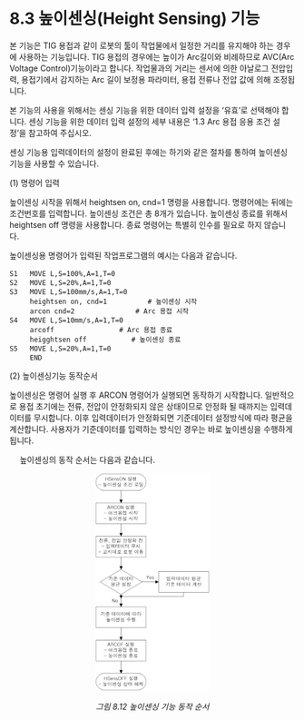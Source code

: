 ﻿# 8.3 높이센싱(Height Sensing) 기능

본 기능은 TIG 용접과 같이 로봇의 툴이 작업물에서 일정한 거리를 유지해야 하는 경우에 사용하는 기능입니다. TIG 용접의 경우에는 높이가 Arc길이와 비례하므로 AVC(Arc Voltage Control)기능이라고 합니다. 작업물과의 거리는 센서에 의한 아날로그 전압입력, 용접기에서 감지하는 Arc 길이 보정용 파라미터, 용접 전류나 전압 값에 의해 조정됩니다.

본 기능의 사용을 위해서는 센싱 기능을 위한 데이터 입력 설정을 ‘유효’로 선택해야 합니다.
센싱 기능을 위한 데이터 입력 설정의 세부 내용은 ‘1.3 Arc 용접 응용 조건 설정’을 참고하여 주십시오.

센싱 기능용 입력데이터의 설정이 완료된 후에는 하기와 같은 절차를 통하여 높이센싱 기능을 사용할 수 있습니다.

(1)	명령어 입력

높이센싱 시작을 위해서 heightsen on, cnd=1 명령을 사용합니다. 명령어에는 뒤에는 조건번호를 입력합니다. 높이센싱 조건은 총 8개가 있습니다.
높이센싱 종료를 위해서 heightsen off 명령을 사용합니다. 종료 명령어는 특별히 인수를 필요로 하지 않습니다.

높이센싱용 명령어가 입력된 작업프로그램의 예시는 다음과 같습니다.

    S1   MOVE L,S=100%,A=1,T=0
    S2   MOVE L,S=20%,A=1,T=0
    S3   MOVE L,S=100mm/s,A=1,T=0
         heightsen on, cnd=1		  # 높이센싱 시작
         arcon cnd=2		       # Arc 용접 시작
    S4   MOVE L,S=10mm/s,A=1,T=0
         arcoff			       # Arc 용접 종료
         heigghtsen off			  # 높이센싱 종료
    S5   MOVE L,S=20%,A=1,T=0
         END 

(2)	높이센싱기능 동작순서

높이센싱은 명령어 실행 후 ARCON 명령어가 실행되면 동작하기 시작합니다. 일반적으로 용접 초기에는 전류, 전압이 안정화되지 않은 상태이므로 안정화 될 때까지는 입력데이터를 무시합니다. 이후 입력데이터가 안정화되면 기준데이터 설정방식에 따라 평균을 계산합니다. 사용자가 기준데이터를 입력하는 방식인 경우는 바로 높이센싱을 수행하게 됩니다.

 
높이센싱의 동작 순서는 다음과 같습니다.

 
<p align="center">
 <img src="../../_assets/8_12.png" width="40%"></img>
 <em><p align="center">그림 8.12 높이센싱 기능 동작 순서</p></em>
</p>

